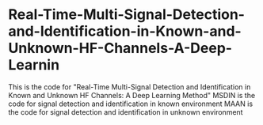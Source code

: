 # Real-Time-Multi-Signal-Detection-and-Identification-in-Known-and-Unknown-HF-Channels-A-Deep-Learnin
This is the code for "Real-Time Multi-Signal Detection and Identification in Known and Unknown HF Channels: A Deep Learning Method"
MSDIN is the code for signal detection and identification in known environment
MAAN is the code for signal detection and identification in unknown environment
